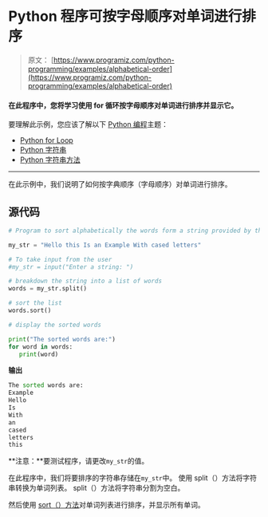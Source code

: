 # Python 程序可按字母顺序对单词进行排序

> 原文： [https://www.programiz.com/python-programming/examples/alphabetical-order](https://www.programiz.com/python-programming/examples/alphabetical-order)

#### 在此程序中，您将学习使用 for 循环按字母顺序对单词进行排序并显示它。

要理解此示例，您应该了解以下 [Python 编程](/python-programming "Python tutorial")主题：

*   [Python for Loop](/python-programming/for-loop)
*   [Python 字符串](/python-programming/string)
*   [Python 字符串方法](/python-programming/strings-method)

* * *

在此示例中，我们说明了如何按字典顺序（字母顺序）对单词进行排序。

## 源代码

```py
# Program to sort alphabetically the words form a string provided by the user

my_str = "Hello this Is an Example With cased letters"

# To take input from the user
#my_str = input("Enter a string: ")

# breakdown the string into a list of words
words = my_str.split()

# sort the list
words.sort()

# display the sorted words

print("The sorted words are:")
for word in words:
   print(word) 
```

**输出**

```py
The sorted words are:
Example
Hello
Is
With
an
cased
letters
this

```

**注意：**要测试程序，请更改`my_str`的值。

在此程序中，我们将要排序的字符串存储在`my_str`中。 使用 split（）方法将字符串转换为单词列表。 split（）方法将字符串分割为空白。

然后使用 [sort（）方法](/python-programming/methods/list/sort "Python List sort()")对单词列表进行排序，并显示所有单词。